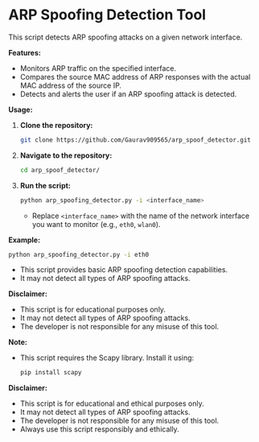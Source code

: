 # ARP Spoofing Detection Tool

This script detects ARP spoofing attacks on a given network interface.

**Features:**

* Monitors ARP traffic on the specified interface.
* Compares the source MAC address of ARP responses with the actual MAC address of the source IP.
* Detects and alerts the user if an ARP spoofing attack is detected.

**Usage:**

1. **Clone the repository:**
   ```bash
   git clone https://github.com/Gaurav909565/arp_spoof_detector.git
   ```

2. **Navigate to the repository:**
   ```bash
   cd arp_spoof_detector/
   ```

3. **Run the script:**
   ```bash
   python arp_spoofing_detector.py -i <interface_name>
   ```
   * Replace `<interface_name>` with the name of the network interface you want to monitor (e.g., `eth0`, `wlan0`).

**Example:**

```bash
python arp_spoofing_detector.py -i eth0
```
* This script provides basic ARP spoofing detection capabilities. 
* It may not detect all types of ARP spoofing attacks.

**Disclaimer:**

* This script is for educational purposes only. 
* It may not detect all types of ARP spoofing attacks. 
* The developer is not responsible for any misuse of this tool.

**Note:**

* This script requires the Scapy library. Install it using:
   ```bash
   pip install scapy
   ```

**Disclaimer:**

* This script is for educational and ethical purposes only. 
* It may not detect all types of ARP spoofing attacks. 
* The developer is not responsible for any misuse of this tool. 
* Always use this script responsibly and ethically.
